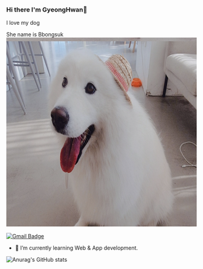 ### Hi there I'm GyeongHwan👋
I love my dog  


She name is Bbongsuk</br>
<img src="background.png" width="700" height="500"/>

 [![Gmail Badge](https://img.shields.io/badge/Gmail-d14836?style=flat-square&logo=Gmail&logoColor=white&link=mailto:ghksdlajwu@gmail.com)](mailto:ghksdlajwu@gmail.com)
	
<!--
**ParkGyeongHwan/ParkGyeongHwan** is a ✨ _special_ ✨ repository because its `README.md` (this file) appears on your GitHub profile.
Here are some ideas to get you started:-->
- 🌱 I’m currently learning Web & App development.



![Anurag's GitHub stats](https://github-readme-stats.vercel.app/api?username=ParkGyeongHwan&show_icons=true&theme=radical)





